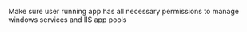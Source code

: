 Make sure user running app has all necessary permissions to manage windows services and IIS app pools
